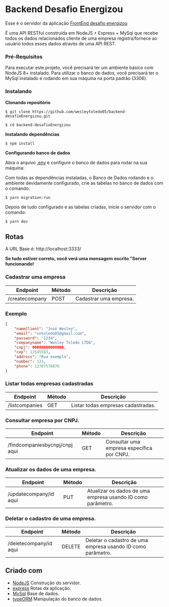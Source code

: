 # Backend Desafio Energizou

Esse é o servidor da aplicação [FrontEnd desafio energizou](https://github.com/wesleytoledo05/frontend-desafioEnergizou)

É uma API RESTful construída em NodeJS + Express + MySql que recebe todos os dados relacionados cliente de uma empresa registra/fornece ao usuário todos esses dados através de uma API REST.

### Pré-Requisitos

Para executar este projeto, você precisará ter um ambiente básico com NodeJS 8+ instalado. Para utilizar o banco de dados, você precisará ter o MySql instalado e rodando em sua máquina na porta padrão (3306).

### Instalando 

**Clonando repositório**

```
$ git clone https://github.com/wesleytoledo05/backend-desafioEnergizou.git

$ cd backend-desafioEnergizou
```

**Instalando dependências**

```
$ npm install
```

**Configurando banco de dados**

Abra o arquivo [.env](https://github.com/wesleytoledo05/backend-desafioEnergizou/blob/main/.env) e configure o banco de dados para rodar na sua máquina:


Com todas as dependências instaladas, o Banco de Dados rodando e o ambiente devidamente configurado, crie as tabelas no banco de dados com o comando:

```
$ yarn migration:run
```
Depois de tudo configurado e as tabelas criadas, inicie o servidor com o comando:

```
$ yarn dev
```

## Rotas

A URL Base é: http://localhost:3333/

**Se tudo estiver correto, você verá uma mensagem escrito "Server funcionando!**

### Cadastrar uma empresa

| Endpoint | Método| Descrição |
|----------|--------|------------|
| /createcompany | POST  | Cadastrar uma empresa.|

### Exemplo

```json
{
	"nameClient": "José Wesley",
	"email": "vntoledo05@gmail.com",
	"password": "1234",
	"companyname": "Wesley Toledo LTDA",
	"cnpj": 00000000000000,
	"cep": 12545583,
	"address": "Rua exemplo",
	"number": 123,
	"phone": 12787578876
}
```

### Listar todas empresas cadastradas

| Endpoint | Método| Descrição |
|----------|--------|------------|
| /listcompanies | GET  | Listar todas empresas cadastradas. |


### Consultar empresa por CNPJ.

| Endpoint | Método| Descrição |
|----------|--------|------------|
| /findcompaniesbycnpj/cnpj aqui | GET  | Consultar uma empresa específica por CNPJ. |


### Atualizar os dados de uma empresa.

| Endpoint | Método| Descrição |
|----------|--------|------------|
| /updatecompany/id aqui | PUT  | Atualizar os dados de uma empresa usando ID como parâmetro. |


### Deletar o cadastro de uma empresa.

| Endpoint | Método| Descrição |
|----------|--------|------------|
| /deletecompany/id aqui | DELETE  | Deletar o cadastro de uma empresa usando ID como parâmetro. |


## Criado com 

- [NodeJS](https://nodejs.org/en/) Construção do servidor.
- [express](https://expressjs.com/) Rotas da aplicação.
- [MySql](https://www.mysql.com/) Base de dados.
- [typeORM](https://typeorm.io/) Manipulação do banco de dados.
